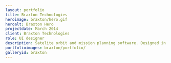 ```yaml
---
layout: portfolio
title: Braxton Technologies
heroimage: braxton/hero.gif
heroalt: Braxton Hero
projectdate: March 2014
client: Braxton Technologies
role: UI designer
description: Satelite orbit and mission planning software. Designed in Photoshop and implemented with QT. Braxton was a visual design effort.
portfolioimages: braxton/portfolio/
galleryid: braxton
---
```

